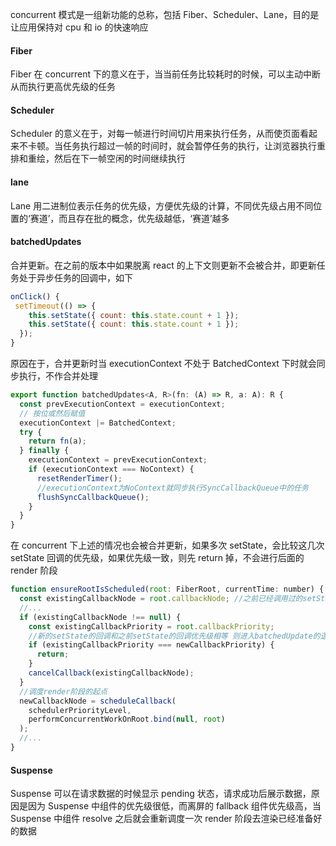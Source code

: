 concurrent 模式是一组新功能的总称，包括 Fiber、Scheduler、Lane，目的是让应用保持对 cpu 和 io 的快速响应

#### Fiber

Fiber 在 concurrent 下的意义在于，当当前任务比较耗时的时候，可以主动中断从而执行更高优先级的任务

#### Scheduler

Scheduler 的意义在于，对每一帧进行时间切片用来执行任务，从而使页面看起来不卡顿。当任务执行超过一帧的时间时，就会暂停任务的执行，让浏览器执行重排和重绘，然后在下一帧空闲的时间继续执行

#### lane

Lane 用二进制位表示任务的优先级，方便优先级的计算，不同优先级占用不同位置的‘赛道’，而且存在批的概念，优先级越低，‘赛道’越多

#### batchedUpdates

合并更新。在之前的版本中如果脱离 react 的上下文则更新不会被合并，即更新任务处于异步任务的回调中，如下

```js
onClick() {
 setTimeout(() => {
    this.setState({ count: this.state.count + 1 });
    this.setState({ count: this.state.count + 1 });
  });
}
```

原因在于，合并更新时当 executionContext 不处于 BatchedContext 下时就会同步执行，不作合并处理

```js
export function batchedUpdates<A, R>(fn: (A) => R, a: A): R {
  const prevExecutionContext = executionContext;
  // 按位或然后赋值
  executionContext |= BatchedContext;
  try {
    return fn(a);
  } finally {
    executionContext = prevExecutionContext;
    if (executionContext === NoContext) {
      resetRenderTimer();
      //executionContext为NoContext就同步执行SyncCallbackQueue中的任务
      flushSyncCallbackQueue();
    }
  }
}
```

在 concurrent 下上述的情况也会被合并更新，如果多次 setState，会比较这几次 setState 回调的优先级，如果优先级一致，则先 return 掉，不会进行后面的 render 阶段

```js
function ensureRootIsScheduled(root: FiberRoot, currentTime: number) {
  const existingCallbackNode = root.callbackNode; //之前已经调用过的setState的回调
  //...
  if (existingCallbackNode !== null) {
    const existingCallbackPriority = root.callbackPriority;
    //新的setState的回调和之前setState的回调优先级相等 则进入batchedUpdate的逻辑
    if (existingCallbackPriority === newCallbackPriority) {
      return;
    }
    cancelCallback(existingCallbackNode);
  }
  //调度render阶段的起点
  newCallbackNode = scheduleCallback(
    schedulerPriorityLevel,
    performConcurrentWorkOnRoot.bind(null, root)
  );
  //...
}
```

#### Suspense

Suspense 可以在请求数据的时候显示 pending 状态，请求成功后展示数据，原因是因为 Suspense 中组件的优先级很低，而离屏的 fallback 组件优先级高，当 Suspense 中组件 resolve 之后就会重新调度一次 render 阶段去渲染已经准备好的数据
